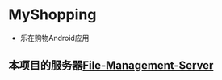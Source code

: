 # MyShopping
* 乐在购物Android应用
## 本项目的服务器[File-Management-Server](https://github.com/ZhangHeng0805/File-Management-Server)
